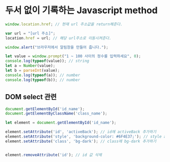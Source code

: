 # 두서 없이 기록하는 Javascript method


```javascript
window.location.href; // 현재 url 주소값을 return해준다.

var url = "[url 주소]";
location.href = url; // 해당 url주소로 이동시켜준다. 
```


```js
window.alert("브라우저에서 알림창을 만들어 줍니다.");

let value = window.prompt("1 ~ 100 사이의 정수를 입력하세요", 0);
console.log(typeof(value)); // string
let a = Number(value);
let b = parseInt(value);
console.log(typeof(a)); // number
console.log(typeof(b)); // number
```

## DOM select 관련
```javascript
document.getElementById('id_name');
document.getElementByClassName('class_name');
```


```javascript
let element = document.getElementById('id_name');

element.setAttribute('id', 'activeBack'); // id에 activeBack 추가하기
element.setAttribute('style', 'background-color: #6F4E37;'); // style attr의 css설정 추가
element.setAttribute('class', 'bg-dark'); // class에 bg-dark 추가하기


element.removeAttribute('id'); // id 값 삭제
```



```javascript

```